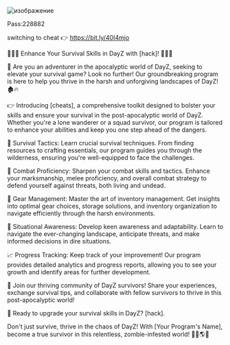 ![изображение](https://github.com/abormrm17/lamasdsa/assets/121940091/f4edadde-2ac5-45fb-a104-ee8f0044e8b5)


Pass:228882

switching to cheat 👉 https://bit.ly/40I4mjo

🧟‍♂️🔫 Enhance Your Survival Skills in DayZ with [hack]! 🔫🧟‍♂️

🌟 Are you an adventurer in the apocalyptic world of DayZ, seeking to elevate your survival game? Look no further! Our groundbreaking program is here to help you thrive in the harsh and unforgiving landscapes of DayZ! 🏚️🔥

👉 Introducing [cheats], a comprehensive toolkit designed to bolster your skills and ensure your survival in the post-apocalyptic world of DayZ. Whether you're a lone wanderer or a squad survivor, our program is tailored to enhance your abilities and keep you one step ahead of the dangers.

🎯 Survival Tactics: Learn crucial survival techniques. From finding resources to crafting essentials, our program guides you through the wilderness, ensuring you're well-equipped to face the challenges.

🔫 Combat Proficiency: Sharpen your combat skills and tactics. Enhance your marksmanship, melee proficiency, and overall combat strategy to defend yourself against threats, both living and undead.

🧰 Gear Management: Master the art of inventory management. Get insights into optimal gear choices, storage solutions, and inventory organization to navigate efficiently through the harsh environments.

🧠 Situational Awareness: Develop keen awareness and adaptability. Learn to navigate the ever-changing landscape, anticipate threats, and make informed decisions in dire situations.

📈 Progress Tracking: Keep track of your improvement! Our program provides detailed analytics and progress reports, allowing you to see your growth and identify areas for further development.

🤝 Join our thriving community of DayZ survivors! Share your experiences, exchange survival tips, and collaborate with fellow survivors to thrive in this post-apocalyptic world!

🚀 Ready to upgrade your survival skills in DayZ? [hack].

Don't just survive, thrive in the chaos of DayZ! With [Your Program's Name], become a true survivor in this relentless, zombie-infested world! 🧟‍♂️🌎🔥
